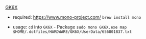 [GK6X](https://github.com/pixeltris/GK6X/tree/master)

- required: https://www.mono-project.com/ `brew install mono`

- usage: `cd` into `GK6X` - Package `sudo mono GK6X.exe map $HOME/.dotfiles/HARDWARE/GK6X/UserData/656801837.txt`
